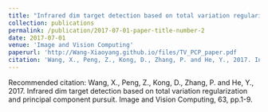 ```yaml
---
title: "Infrared dim target detection based on total variation regularization and principal component pursuit"
collection: publications
permalink: /publication/2017-07-01-paper-title-number-2
date: 2017-07-01
venue: 'Image and Vision Computing'
paperurl: 'http://Wang-Xiaoyang.github.io/files/TV_PCP_paper.pdf       '
citation: 'Wang, X., Peng, Z., Kong, D., Zhang, P. and He, Y., 2017. Infrared dim target detection based on total variation regularization and principal component pursuit. Image and Vision Computing, 63, pp.1-9.'
---
```

Recommended citation: Wang, X., Peng, Z., Kong, D., Zhang, P. and He, Y., 2017. Infrared dim target detection based on total variation regularization and principal component pursuit. Image and Vision Computing, 63, pp.1-9.